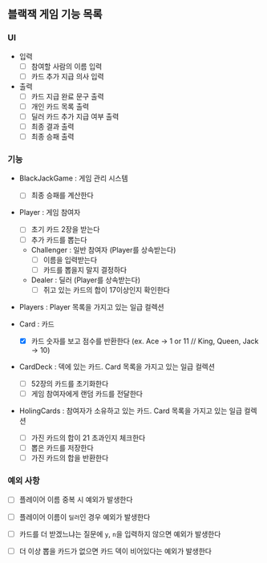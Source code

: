 ## 블랙잭 게임 기능 목록
### UI
- 입력
  - [ ] 참여할 사람의 이름 입력
  - [ ] 카드 추가 지급 의사 입력

- 출력
  - [ ] 카드 지급 완료 문구 출력
  - [ ] 개인 카드 목록 출력
  - [ ] 딜러 카드 추가 지급 여부 출력
  - [ ] 최종 결과 출력
  - [ ] 최종 승패 출력

### 기능
- BlackJackGame : 게임 관리 시스템
  - [ ] 최종 승패를 계산한다
  
- Player : 게임 참여자
  - [ ] 초기 카드 2장을 받는다
  - [ ] 추가 카드를 뽑는다
  - Challenger : 일반 참여자 (Player를 상속받는다)
    - [ ] 이름을 입력받는다
    - [ ] 카드를 뽑을지 말지 결정하다
  - Dealer : 딜러 (Player를 상속받는다)
    - [ ] 쥐고 있는 카드의 합이 17이상인지 확인한다

- Players : Player 목록을 가지고 있는 일급 컬렉션

- Card : 카드
  - [x] 카드 숫자를 보고 점수를 반환한다 (ex. Ace -> 1 or 11 // King, Queen, Jack -> 10)

- CardDeck : 덱에 있는 카드. Card 목록을 가지고 있는 일급 컬렉션
  - [ ] 52장의 카드를 초기화한다
  - [ ] 게임 참여자에게 랜덤 카드를 전달한다

- HolingCards : 참여자가 소유하고 있는 카드. Card 목록을 가지고 있는 일급 컬렉션
  - [ ] 가진 카드의 합이 21 초과인지 체크한다
  - [ ] 뽑은 카드를 저장한다
  - [ ] 가진 카드의 합을 반환한다

### 예외 사항
- [ ] 플레이어 이름 중복 시 예외가 발생한다
- [ ] 플레이어 이름이 `딜러`인 경우 예외가 발생한다

- [ ] 카드를 더 받겠느냐는 질문에 `y`, `n`을 입력하지 않으면 예외가 발생한다
- [ ] 더 이상 뽑을 카드가 없으면 카드 덱이 비어있다는 예외가 발생한다
